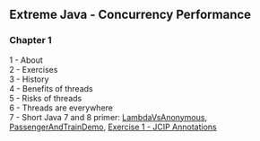 Extreme Java - Concurrency Performance
--------------------------------------

### Chapter 1
1 - About  
2 - Exercises  
3 - History  
4 - Benefits of threads  
5 - Risks of threads  
6 - Threads are everywhere  
7 - Short Java 7 and 8 primer:
[LambdaVsAnonymous](ch01/LambdaVsAnonymous.java), 
[PassengerAndTrainDemo](ch01/PassengerAndTrainDemo.java),
[Exercise 1 - JCIP Annotations](ch01/exer)
